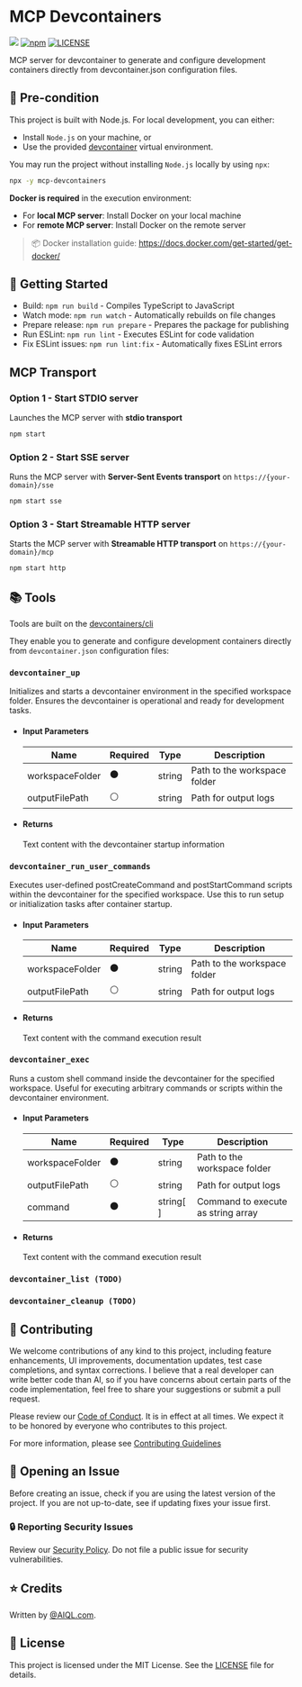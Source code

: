 # MCP Devcontainers

![](https://camo.githubusercontent.com/e36ffd91d8e6eaf39b1cf1d2ba210c6bb4022a772471bb077f28764e2a6da723/68747470733a2f2f62616467652e6d6370782e6465763f747970653d736572766572)
[![npm](https://img.shields.io/npm/v/mcp-devcontainers)](https://www.npmjs.com/package/mcp-devcontainers)
[![LICENSE](https://img.shields.io/github/license/AI-QL/mcp-devcontainers)](https://github.com/AI-QL/mcp-devcontainers/blob/main/LICENSE)

MCP server for devcontainer to generate and configure development containers directly from devcontainer.json configuration files.

## 📌 Pre-condition

This project is built with Node.js. For local development, you can either:
- Install `Node.js` on your machine, or  
- Use the provided [devcontainer](.devcontainer/devcontainer.json) virtual environment.

You may run the project without installing `Node.js` locally by using `npx`:
```bash
npx -y mcp-devcontainers
```

**Docker is required** in the execution environment:
- For **local MCP server**: Install Docker on your local machine  
- For **remote MCP server**: Install Docker on the remote server  

> 📦 Docker installation guide: https://docs.docker.com/get-started/get-docker/

## 🚀 Getting Started
- Build: `npm run build` - Compiles TypeScript to JavaScript
- Watch mode: `npm run watch` - Automatically rebuilds on file changes
- Prepare release: `npm run prepare` - Prepares the package for publishing
- Run ESLint: `npm run lint` - Executes ESLint for code validation
- Fix ESLint issues: `npm run lint:fix` - Automatically fixes ESLint errors

## MCP Transport

### Option 1 - Start STDIO server

Launches the MCP server with **stdio transport**
```bash
npm start
```

### Option 2 - Start SSE server
Runs the MCP server with **Server-Sent Events transport** on `https://{your-domain}/sse`
```bash
npm start sse
```

### Option 3 - Start Streamable HTTP server
Starts the MCP server with **Streamable HTTP transport** on `https://{your-domain}/mcp`
```bash
npm start http
```

## 📚 Tools

Tools are built on the [devcontainers/cli](https://github.com/devcontainers/cli)

They enable you to generate and configure development containers directly from `devcontainer.json` configuration files:

### `devcontainer_up`

Initializes and starts a devcontainer environment in the specified workspace folder. Ensures the devcontainer is operational and ready for development tasks.

- #### Input Parameters
  | Name | Required | Type | Description |
  | -------- | -------- | -------- | -------- |
  | workspaceFolder   | ⚫ | string | Path to the workspace folder |
  | outputFilePath    | ⚪ | string | Path for output logs |

- #### Returns

  Text content with the devcontainer startup information


### `devcontainer_run_user_commands`

  Executes user-defined postCreateCommand and postStartCommand scripts within the devcontainer for the specified workspace. Use this to run setup or initialization tasks after container startup.

- #### Input Parameters
  | Name | Required | Type | Description |
  | -------- | -------- | -------- | -------- |
  | workspaceFolder   | ⚫ | string | Path to the workspace folder |
  | outputFilePath    | ⚪ | string | Path for output logs |

- #### Returns

  Text content with the command execution result


### `devcontainer_exec`

  Runs a custom shell command inside the devcontainer for the specified workspace. Useful for executing arbitrary commands or scripts within the devcontainer environment.

- #### Input Parameters
  | Name | Required | Type | Description |
  | -------- | -------- | -------- | -------- |
  | workspaceFolder   | ⚫ | string | Path to the workspace folder |
  | outputFilePath    | ⚪ | string | Path for output logs |
  | command           | ⚫ | string[ ] | Command to execute as string array |

- #### Returns

  Text content with the command execution result


### `devcontainer_list (TODO)`

### `devcontainer_cleanup (TODO)`

## 🤝 Contributing

We welcome contributions of any kind to this project, including feature enhancements, UI improvements, documentation updates, test case completions, and syntax corrections. I believe that a real developer can write better code than AI, so if you have concerns about certain parts of the code implementation, feel free to share your suggestions or submit a pull request.

Please review our [Code of Conduct](CODE_OF_CONDUCT.md). It is in effect at all times. We expect it to be honored by everyone who contributes to this project.

For more information, please see [Contributing Guidelines](CONTRIBUTING.md)

## 🐞 Opening an Issue

Before creating an issue, check if you are using the latest version of the project. If you are not up-to-date, see if updating fixes your issue first.

### 🔒 Reporting Security Issues

Review our [Security Policy](SECURITY.md). Do not file a public issue for security vulnerabilities.

## ⭐ Credits

Written by [@AIQL.com](https://github.com/AI-QL).

## 📜 License
This project is licensed under the MIT License. See the [LICENSE](LICENSE) file for details.
